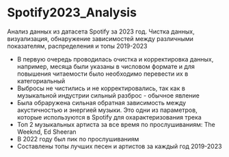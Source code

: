 # Spotify2023_Analysis
Анализ данных из датасета Spotify за 2023 год. Чистка данных, визуализация, обнаружение зависимостей между различными показателям, распределения и топы 2019-2023
  - В первую очередь проводилась очистка и корректировка данных, например, месяца были указаны в числовом формате
и для повышения читаемости было необходимо перевести их в категориальный
  - Выбросы не чистились и не корректировались, так как в музыкальной индустрии сильный разброс - обычное явление
  - Была обраружена сильная обратная зависимость между акустичностью и энергией музыки. Это одни из параметров,
которые используются в Spotify для охарактеризования трека
  - Топ 2 музыкальных артиста за все время по прослушиваниям: The Weeknd, Ed Sheeran
  - В 2022 году был пик по прослушиваниям
  - Составлены топы лучших песен и артистов за каждый год 2019-2023
